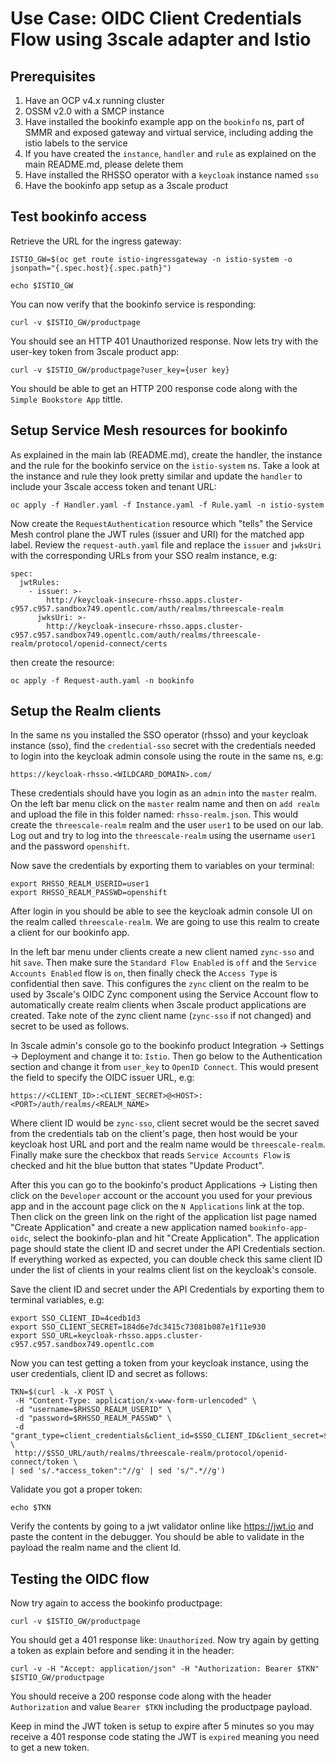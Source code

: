 # Use Case: OIDC Client Credentials Flow using 3scale adapter and Istio

## Prerequisites

1. Have an OCP v4.x running cluster
2. OSSM v2.0 with a SMCP instance
3. Have installed the bookinfo example app on the `bookinfo` ns, part of SMMR and exposed gateway and virtual service, including adding the istio labels to the service
4. If you have created the `instance`, `handler` and `rule` as explained on the main README.md, please delete them
5. Have installed the RHSSO operator with a `keycloak` instance named `sso`
6. Have the bookinfo app setup as a 3scale product 

## Test bookinfo access
Retrieve the URL for the ingress gateway:
```
ISTIO_GW=$(oc get route istio-ingressgateway -n istio-system -o jsonpath="{.spec.host}{.spec.path}")
```
```
echo $ISTIO_GW
```
You can now verify that the bookinfo service is responding:
```
curl -v $ISTIO_GW/productpage
```
You should see an HTTP 401 Unauthorized response. Now lets try with the user-key token from 3scale product app:
```
curl -v $ISTIO_GW/productpage?user_key={user key}
```
You should be able to get an HTTP 200 response code along with the `Simple Bookstore App` tittle.

## Setup Service Mesh resources for bookinfo

As explained in the main lab (README.md), create the handler, the instance and the rule for the bookinfo service on the `istio-system` ns. Take a look at the instance and rule they look pretty similar and update the `handler` to include your 3scale access token and tenant URL: 
```
oc apply -f Handler.yaml -f Instance.yaml -f Rule.yaml -n istio-system
```
Now create the `RequestAuthentication` resource which "tells" the Service Mesh control plane the JWT rules (issuer and URI) for the matched app label.
Review the `request-auth.yaml` file and replace the `issuer` and `jwksUri` with the corresponding URLs from your SSO realm instance, e.g:
```
spec:
  jwtRules:
    - issuer: >-
        http://keycloak-insecure-rhsso.apps.cluster-c957.c957.sandbox749.opentlc.com/auth/realms/threescale-realm
      jwksUri: >-
        http://keycloak-insecure-rhsso.apps.cluster-c957.c957.sandbox749.opentlc.com/auth/realms/threescale-realm/protocol/openid-connect/certs
```
then create the resource:
```
oc apply -f Request-auth.yaml -n bookinfo
```

## Setup the Realm clients

In the same ns you installed the SSO operator (rhsso) and your keycloak instance (sso), find the `credential-sso` secret with the credentials needed to login into the keycloak admin console using the route in the same ns, e.g:
```
https://keycloak-rhsso.<WILDCARD_DOMAIN>.com/
```
These credentials should have you login as an `admin` into the `master` realm. On the left bar menu click on the `master` realm name and then on `add realm` and upload the file in this folder named: `rhsso-realm.json`. This would create the `threescale-realm` realm and the user `user1` to be used on our lab. Log out and try to log into the `threescale-realm` using the username `user1` and the password `openshift`.

Now save the credentials by exporting them to variables on your terminal:
```
export RHSSO_REALM_USERID=user1
export RHSSO_REALM_PASSWD=openshift
```
After login in you should be able to see the keycloak admin console UI on the realm called `threescale-realm`. We are going to use this realm to create a client for our bookinfo app.

In the left bar menu under clients create a new client named `zync-sso` and hit `save`. Then make sure the `Standard Flow Enabled` is `off` and the `Service Accounts Enabled` flow is `on`, then finally check the `Access Type` is confidential then save.
This configures the `zync` client on the realm to be used by 3scale's OIDC Zync component using the Service Account flow to automatically create realm clients when 3scale product applications are created. Take note of the zync client name (`zync-sso` if not changed) and secret to be used as follows.

In 3scale admin's console go to the bookinfo product Integration -> Settings -> Deployment
and change it to: `Istio`. Then go below to the Authentication section and change it from `user_key` to `OpenID Connect`. This would present the field to specify the OIDC issuer URL, e.g:
```
https://<CLIENT_ID>:<CLIENT_SECRET>@<HOST>:<PORT>/auth/realms/<REALM_NAME>
```
Where client ID would be `zync-sso`, client secret would be the secret saved from the credentials tab on the client's page, then host would be your keycloak host URL and port and the realm name would be `threescale-realm`. Finally make sure the checkbox that reads `Service Accounts Flow` is checked and hit the blue button that states "Update Product".

After this you can go to the bookinfo's product Applications -> Listing then click on the `Developer` account or the account you used for your previous app and in the account page click on the `N Applications` link at the top. Then click on the green link on the right of the application list page named "Create Application" and create a new application named `bookinfo-app-oidc`, select the bookinfo-plan and hit "Create Application".
The application page should state the client ID and secret under the API Credentials section. If everything worked as expected, you can double check this same client ID under the list of clients in your realms client list on the keycloak's console. 

Save the client ID and secret under the API Credentials by exporting them to terminal variables, e.g:
```
export SSO_CLIENT_ID=4cedb1d3
export SSO_CLIENT_SECRET=184d6e7dc3415c73081b087e1f11e930
export SSO_URL=keycloak-rhsso.apps.cluster-c957.c957.sandbox749.opentlc.com
```
Now you can test getting a token from your keycloak instance, using the user credentials, client ID and secret as follows:
```
TKN=$(curl -k -X POST \
 -H "Content-Type: application/x-www-form-urlencoded" \
 -d "username=$RHSSO_REALM_USERID" \
 -d "password=$RHSSO_REALM_PASSWD" \
 -d "grant_type=client_credentials&client_id=$SSO_CLIENT_ID&client_secret=$SSO_CLIENT_SECRET" \
 http://$SSO_URL/auth/realms/threescale-realm/protocol/openid-connect/token \
| sed 's/.*access_token":"//g' | sed 's/".*//g')
```
Validate you got a proper token:
```
echo $TKN
```
Verify the contents by going to a jwt validator online like https://jwt.io and paste the content in the debugger. You should be able to validate in the payload the realm name and the client Id.

## Testing the OIDC flow 

Now try again to access the bookinfo productpage:
```
curl -v $ISTIO_GW/productpage
```
You should get a 401 response like: `Unauthorized`. Now try again by getting a token as explain before and sending it in the header:
```
curl -v -H "Accept: application/json" -H "Authorization: Bearer $TKN" $ISTIO_GW/productpage
```
You should receive a 200 response code along with the header `Authorization` and value `Bearer $TKN` including the productpage payload.

Keep in mind the JWT token is setup to expire after 5 minutes so you may receive a 401 response code stating the JWT is `expired` meaning you need to get a new token.